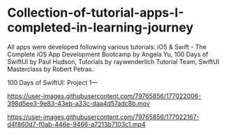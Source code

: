 # Collection-of-tutorial-apps-I-completed-in-learning-journey

All apps were developed following various tutorials: iOS & Swift - The Complete iOS App Development Bootcamp by Angela Yu, 100 Days of SwiftUI by Paul Hudson, Tutorials by raywenderlich Tutorial Team, SwiftUI Masterclass by Robert Petras.

100 Days of SwiftUI:
Project 1—




https://user-images.githubusercontent.com/79765856/177022006-398d5ee3-9e83-43eb-a33c-daa4d57adc8b.mov






https://user-images.githubusercontent.com/79765856/177022167-d4f860d7-f0ab-446e-9466-a7213b7103c1.mp4

